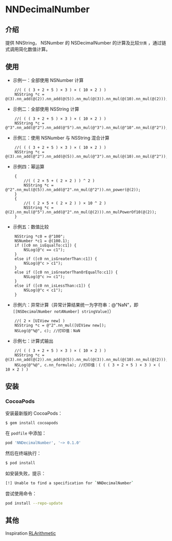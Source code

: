 # NNDecimalNumber

## 介绍

提供 NNString， NSNumber 的 NSDecimalNumber 的计算及比较`分类` ，通过链式调用简化数值计算。

## 使用

- 示例一：全部使用 NSNumber 计算

```
    //( ( ( 3 + 2 + 5 ) × 3 ) × ( 10 × 2 ) )
    NSString *c = @(3).nn_add(@(2)).nn_add(@(5)).nn_mul(@(3)).nn_mul(@(10).nn_mul(@(2)));
```

- 示例二：全部使用 NSString 计算

```
    //( ( ( 3 + 2 + 5 ) × 3 ) × ( 10 × 2 ) )
    NSString *c = @"3".nn_add(@"2").nn_add(@"5").nn_mul(@"3").nn_mul(@"10".nn_mul(@"2"));
```

- 示例三：使用 NSNumber 与 NSString 混合计算

```
    //( ( ( 3 + 2 + 5 ) × 3 ) × ( 10 × 2 ) )
    NSString *c = @(3).nn_add(@"2").nn_add(@(5)).nn_mul(@"3").nn_mul(@(10).nn_mul(@"2"));
```

- 示例四：幂运算

```
    {
        //( ( 2 × 5 + ( 2 × 2 ) ) ^ 2 )
        NSString *c = @"2".nn_mul(@(5)).nn_add(@"2".nn_mul(@"2")).nn_power(@(2));
    }
    {
        //( ( 2 × 5 + ( 2 × 2 ) ) × 10 ^ 2 )
        NSString *c = @(2).nn_mul(@"5").nn_add(@"2".nn_mul(@(2))).nn_mulPowerOf10(@(2));
    }
```

- 示例五：数值比较

```
    NSString *c0 = @"100";
    NSNumber *c1 = @(100.1);
    if ([c0 nn_isEqualTo:c1]) {
        NSLog(@"c == c1");
    }
    else if ([c0 nn_isGreaterThan:c1]) {
        NSLog(@"c > c1");
    }
    else if ([c0 nn_isGreaterThanOrEqualTo:c1]) {
        NSLog(@"c >= c1");
    }
    else if ([c0 nn_isLessThan:c1]) {
        NSLog(@"c < c1");
    }
```

- 示例六：异常计算（异常计算结果统一为字符串：@"NaN"，即`[[NSDecimalNumber notANumber] stringValue]`）

```
    //( 2 × [UIView new] )
    NSString *c = @"2".nn_mul([UIView new]);
    NSLog(@"%@", c); //打印值：NaN
```

- 示例七：计算式输出

```
    //( ( ( 3 + 2 + 5 ) × 3 ) × ( 10 × 2 ) )
    NSString *c = @(3).nn_add(@(2)).nn_add(@(5)).nn_mul(@(3)).nn_mul(@(10).nn_mul(@(2)));
    NSLog(@"%@", c.nn_formula); //打印值：( ( ( 3 + 2 + 5 ) × 3 ) × ( 10 × 2 ) )
```

## 安装

### CocoaPods

安装最新版的 CocoaPods：

```bash
$ gem install cocoapods
```

在 `podfile` 中添加：

```ruby
pod 'NNDecimalNumber', '~> 0.1.0'
```

然后在终端执行：

```bash
$ pod install
```

如安装失败，提示：

```bash
[!] Unable to find a specification for `NNDecimalNumber`
```

尝试使用命令：

```bash
pod install --repo-update
```

## 其他
Inspiration [RLArithmetic](https://github.com/RylynnLai/RLArithmetic)
